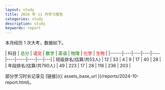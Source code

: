 ```yaml
---
layout: study
title: 2024 年 11 月学习报告
categories: study
description: study
keywords: report
---
```


本月经历 1 次大考，数据如下。

| 科目   | <font color=green> 总分</font> | <font color=red>语文</font> | <font color=green>数学</font> | <font color=green>英语</font> | <font color=green>物理</font> |  <font color=red>化学</font> | <font color=red>生物</font> |
|------|----|----|----|----|----|-----|----|---|---|
| 班级排名(估算/共53人) | 12 | 33 | 4  | 9  | 17 | 40  | 28 |
| 年段排名(估算/共790人) | 49 | 223 | 17 | 28 | 116  | 236 | 203 |


部分学习时长记录见 [链接]({{ assets_base_url }}/reports/2024-10-report.html)。